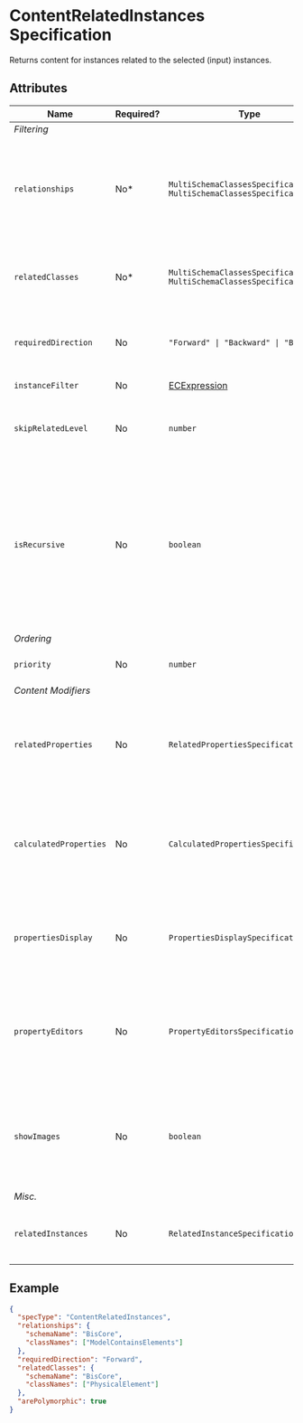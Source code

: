 # ContentRelatedInstances Specification

Returns content for instances related to the selected (input) instances.

## Attributes

Name | Required? | Type | Default | Meaning
-|-|-|-|-
*Filtering* |
`relationships` | No* | `MultiSchemaClassesSpecification \| MultiSchemaClassesSpecification[]` | `[]` | List of ECRelationship specifications to follow when looking for related instances. Optional if `relatedClasses` is specified.
`relatedClasses` | No* | `MultiSchemaClassesSpecification \| MultiSchemaClassesSpecification[]` | `[]` | List of related instance ECClass specifications. Optional if `relationships` is specified.
`requiredDirection` | No | `"Forward" \| "Backward" \| "Both"` | `"Both"` | Relationship direction to follow when walking from the selected (input) instance.
`instanceFilter` | No | [ECExpression](./ECExpressions.md#instance-filter) | `""` | Condition for filtering instances
`skipRelatedLevel` | No | `number` | `0` | Skips defined level of related items and shows next level related items.
`isRecursive` | No | `boolean` | `false` | Walks the specified relationships recursively to find related instances. **Note:** Can't be used together with `skipRelatedLevel`. **Warning:** Using this specification has significant negative performance impact.
*Ordering* |
`priority` | No | `number` | `1000` | Changes the order of specifications.
*Content Modifiers* |
`relatedProperties` | No | `RelatedPropertiesSpecification[]` | `[]` | Specifications of [related properties](./Terminology.md#related-properties) which are included in the generated content. *See [this page](./RelatedPropertiesSpecification.md) for more details*
`calculatedProperties` | No | `CalculatedPropertiesSpecification[]` | `[]` | Specifications of calculated properties whose values are generated using provided ECExpressions. *See [this page](./CalculatedPropertiesSpecification.md) for more details*
`propertiesDisplay` | No | `PropertiesDisplaySpecification[]` | `[]` | Specifications for customizing property display by hiding / showing them. *See [this page](./PropertiesDisplaySpecification.md) for more details*
`propertyEditors` | No | `PropertyEditorsSpecification[]` | `[]` | Specifications of property editors which can be utilities in UI components to edit specific properties. *See [this page](./PropertyEditorsSpecification.md) for more details*
`showImages` | No | `boolean` | `false` | Should image IDs be calculated for the returned instances. When `true`, [ImageIdOverride](../customization/ImageIdOverride.md) rules get applied when creating content.
*Misc.* |
`relatedInstances` | No | `RelatedInstanceSpecification[]` | `[]` | Specifications of [related instances](../RelatedInstanceSpecification.md) that can be used in content creation.

## Example

```JSON
{
  "specType": "ContentRelatedInstances",
  "relationships": {
    "schemaName": "BisCore",
    "classNames": ["ModelContainsElements"]
  },
  "requiredDirection": "Forward",
  "relatedClasses": {
    "schemaName": "BisCore",
    "classNames": ["PhysicalElement"]
  },
  "arePolymorphic": true
}
```
